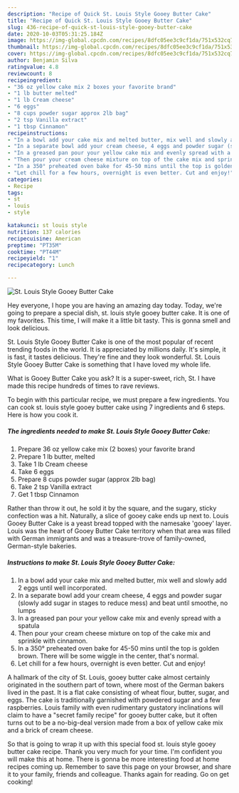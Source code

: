 ```yaml
---
description: "Recipe of Quick St. Louis Style Gooey Butter Cake"
title: "Recipe of Quick St. Louis Style Gooey Butter Cake"
slug: 436-recipe-of-quick-st-louis-style-gooey-butter-cake
date: 2020-10-03T05:31:25.184Z
image: https://img-global.cpcdn.com/recipes/8dfc05ee3c9cf1da/751x532cq70/st-louis-style-gooey-butter-cake-recipe-main-photo.jpg
thumbnail: https://img-global.cpcdn.com/recipes/8dfc05ee3c9cf1da/751x532cq70/st-louis-style-gooey-butter-cake-recipe-main-photo.jpg
cover: https://img-global.cpcdn.com/recipes/8dfc05ee3c9cf1da/751x532cq70/st-louis-style-gooey-butter-cake-recipe-main-photo.jpg
author: Benjamin Silva
ratingvalue: 4.8
reviewcount: 8
recipeingredient:
- "36 oz yellow cake mix 2 boxes your favorite brand"
- "1 lb butter melted"
- "1 lb Cream cheese"
- "6 eggs"
- "8 cups powder sugar approx 2lb bag"
- "2 tsp Vanilla extract"
- "1 tbsp Cinnamon"
recipeinstructions:
- "In a bowl add your cake mix and melted butter, mix well and slowly add 2 eggs until well incorporated."
- "In a separate bowl add your cream cheese, 4 eggs and powder sugar (slowly add sugar in stages to reduce mess) and beat until smoothe, no lumps"
- "In a greased pan pour your yellow cake mix and evenly spread with a spatula"
- "Then pour your cream cheese mixture on top of the cake mix and sprinkle with cinnamon."
- "In a 350° preheated oven bake for 45-50 mins until the top is golden brown. There will be some wiggle in the center, that&#39;s normal."
- "Let chill for a few hours, overnight is even better. Cut and enjoy!"
categories:
- Recipe
tags:
- st
- louis
- style

katakunci: st louis style 
nutrition: 137 calories
recipecuisine: American
preptime: "PT35M"
cooktime: "PT44M"
recipeyield: "1"
recipecategory: Lunch

---
```



![St. Louis Style Gooey Butter Cake](https://img-global.cpcdn.com/recipes/8dfc05ee3c9cf1da/751x532cq70/st-louis-style-gooey-butter-cake-recipe-main-photo.jpg)

Hey everyone, I hope you are having an amazing day today. Today, we're going to prepare a special dish, st. louis style gooey butter cake. It is one of my favorites. This time, I will make it a little bit tasty. This is gonna smell and look delicious.

St. Louis Style Gooey Butter Cake is one of the most popular of recent trending foods in the world. It is appreciated by millions daily. It's simple, it is fast, it tastes delicious. They're fine and they look wonderful. St. Louis Style Gooey Butter Cake is something that I have loved my whole life.

What is Gooey Butter Cake you ask? It is a super-sweet, rich, St. I have made this recipe hundreds of times to rave reviews.


To begin with this particular recipe, we must prepare a few ingredients. You can cook st. louis style gooey butter cake using 7 ingredients and 6 steps. Here is how you cook it.

<!--inarticleads1-->

##### The ingredients needed to make St. Louis Style Gooey Butter Cake:

1. Prepare 36 oz yellow cake mix (2 boxes) your favorite brand
1. Prepare 1 lb butter, melted
1. Take 1 lb Cream cheese
1. Take 6 eggs
1. Prepare 8 cups powder sugar (approx 2lb bag)
1. Take 2 tsp Vanilla extract
1. Get 1 tbsp Cinnamon


Rather than throw it out, he sold it by the square, and the sugary, sticky confection was a hit. Naturally, a slice of gooey cake ends up next to. Louis Gooey Butter Cake is a yeast bread topped with the namesake &#39;gooey&#39; layer. Louis was the heart of Gooey Butter Cake territory when that area was filled with German immigrants and was a treasure-trove of family-owned, German-style bakeries. 

<!--inarticleads2-->

##### Instructions to make St. Louis Style Gooey Butter Cake:

1. In a bowl add your cake mix and melted butter, mix well and slowly add 2 eggs until well incorporated.
1. In a separate bowl add your cream cheese, 4 eggs and powder sugar (slowly add sugar in stages to reduce mess) and beat until smoothe, no lumps
1. In a greased pan pour your yellow cake mix and evenly spread with a spatula
1. Then pour your cream cheese mixture on top of the cake mix and sprinkle with cinnamon.
1. In a 350° preheated oven bake for 45-50 mins until the top is golden brown. There will be some wiggle in the center, that&#39;s normal.
1. Let chill for a few hours, overnight is even better. Cut and enjoy!


A hallmark of the city of St. Louis, gooey butter cake almost certainly originated in the southern part of town, where most of the German bakers lived in the past. It is a flat cake consisting of wheat flour, butter, sugar, and eggs. The cake is traditionally garnished with powdered sugar and a few raspberries. Louis family with even rudimentary gustatory inclinations will claim to have a &#34;secret family recipe&#34; for gooey butter cake, but it often turns out to be a no-big-deal version made from a box of yellow cake mix and a brick of cream cheese. 

So that is going to wrap it up with this special food st. louis style gooey butter cake recipe. Thank you very much for your time. I'm confident you will make this at home. There is gonna be more interesting food at home recipes coming up. Remember to save this page on your browser, and share it to your family, friends and colleague. Thanks again for reading. Go on get cooking!
